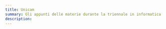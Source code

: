 ```yaml
---
title: Unicam 
summary: Gli appunti delle materie durante la triennale in informatica all'universita di Camerino.
description:
---
```

